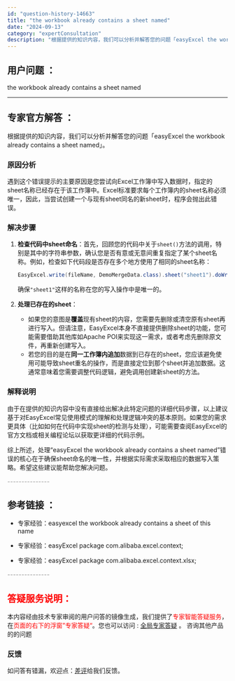 ```yaml
---
id: "question-history-14663"
title: "the workbook already contains a sheet named"
date: "2024-09-13"
category: "expertConsultation"
description: "根据提供的知识内容，我们可以分析并解答您的问题「easyExcel the workbook already contains a sheet named」。### 原因分析遇到这个错误提示的主要原因是您尝试向Excel工作簿中写入数据时，指定的sheet名称已经存在于该工作簿中。Excel标准要求"
---
```


## 用户问题 ： 
 the workbook already contains a sheet named  

---------------
## 专家官方解答 ：

根据提供的知识内容，我们可以分析并解答您的问题「easyExcel the workbook already contains a sheet named」。

### 原因分析
遇到这个错误提示的主要原因是您尝试向Excel工作簿中写入数据时，指定的sheet名称已经存在于该工作簿中。Excel标准要求每个工作簿内的sheet名称必须唯一，因此，当尝试创建一个与现有sheet同名的新sheet时，程序会抛出此错误。

### 解决步骤
1. **检查代码中sheet命名**：首先，回顾您的代码中关于`sheet()`方法的调用，特别是其中的字符串参数，确认您是否有意或无意间重复指定了某个sheet名称。例如，检查如下代码段是否存在多个地方使用了相同的sheet名称：
   ```java
   EasyExcel.write(fileName, DemoMergeData.class).sheet("sheet1").doWrite(data());
   ```
   确保`"sheet1"`这样的名称在您的写入操作中是唯一的。

2. **处理已存在的sheet**：
   - 如果您的意图是**覆盖**现有sheet的内容，您需要先删除或清空原有sheet再进行写入。但请注意，EasyExcel本身不直接提供删除sheet的功能，您可能需要借助其他库如Apache POI来实现这一需求，或者考虑先删除原文件，再重新创建写入。
   - 若您的目的是在**同一工作簿内追加**数据到已存在的sheet，您应该避免使用可能导致sheet重名的操作，而是直接定位到那个sheet并追加数据。这通常意味着您需要调整代码逻辑，避免调用创建新sheet的方法。

### 解释说明
由于在提供的知识内容中没有直接给出解决此特定问题的详细代码步骤，以上建议基于对EasyExcel常见使用模式的理解和处理逻辑冲突的基本原则。如果您的需求更具体（比如如何在代码中实现sheet的检测与处理），可能需要查阅EasyExcel的官方文档或相关编程论坛以获取更详细的代码示例。

综上所述，处理“easyExcel the workbook already contains a sheet named”错误的核心在于确保sheet命名的唯一性，并根据实际需求采取相应的数据写入策略。希望这些建议能帮助您解决问题。


<font color="#949494">---------------</font> 


## 参考链接 ：

* 专家经验：easyexcel the workbook already contains a sheet of this name 
 
 * 专家经验：easyExcel package com.alibaba.excel.context; 
 
 * 专家经验：easyExcel package com.alibaba.excel.context.xlsx; 


 <font color="#949494">---------------</font> 
 


## <font color="#FF0000">答疑服务说明：</font> 

本内容经由技术专家审阅的用户问答的镜像生成，我们提供了<font color="#FF0000">专家智能答疑服务</font>，在<font color="#FF0000">页面的右下的浮窗”专家答疑“</font>。您也可以访问 : [全局专家答疑](https://answer.opensource.alibaba.com/docs/intro) 。 咨询其他产品的的问题

### 反馈
如问答有错漏，欢迎点：[差评](https://ai.nacos.io/user/feedbackByEnhancerGradePOJOID?enhancerGradePOJOId=17126)给我们反馈。
